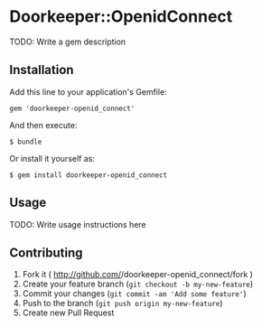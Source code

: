 # Doorkeeper::OpenidConnect

TODO: Write a gem description

## Installation

Add this line to your application's Gemfile:

    gem 'doorkeeper-openid_connect'

And then execute:

    $ bundle

Or install it yourself as:

    $ gem install doorkeeper-openid_connect

## Usage

TODO: Write usage instructions here

## Contributing

1. Fork it ( http://github.com/<my-github-username>/doorkeeper-openid_connect/fork )
2. Create your feature branch (`git checkout -b my-new-feature`)
3. Commit your changes (`git commit -am 'Add some feature'`)
4. Push to the branch (`git push origin my-new-feature`)
5. Create new Pull Request
